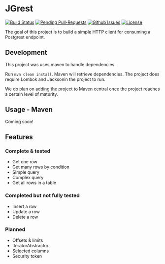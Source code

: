 # JGrest

[![Build Status](https://travis-ci.org/team142/jgrest.svg?branch=master)](https://travis-ci.org/team142/jgrest)
[![Pending Pull-Requests](http://githubbadges.herokuapp.com/team142/jgrest/pulls.svg?style=flat)](https://github.com/team142/jgrest/pulls)
[![Github Issues](http://githubbadges.herokuapp.com/team142/jgrest/issues.svg?style=flat)](https://github.com/team142/jgrest/issues)
[![License](http://img.shields.io/:license-mit-blue.svg?style=flat)](http://badges.mit-license.org)


The goal of this project is to build a simple HTTP client for consuming a Postgrest endpoint. 


## Development

This project was uses maven to handle dependencies.

Run `mvn clean install`. Maven will retrieve dependencies. The project does require Lombok and Jacksonin the project to run. 

We do plan on adding the project to Maven central once the project reaches a certain level of maturity.

## Usage - Maven

Coming soon!

## Features


### Complete & tested

- Get one row
- Get many rows by condition
- Simple query
- Complex query
- Get all rows in a table


### Completed but not fully tested

- Insert a row
- Update a row
- Delete a row


### Planned

- Offsets & limits
- IteratorAbstractor
- Selected columns
- Security token
